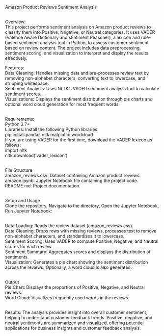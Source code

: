 Amazon Product Reviews Sentiment Analysis

<br/>Overview: 
<br/>This project performs sentiment analysis on Amazon product reviews to classify them into Positive, Negative, or Neutral categories. It uses VADER (Valence Aware Dictionary and sEntiment Reasoner), a lexicon and rule-based sentiment analysis tool in Python, to assess customer sentiment based on review content. The project includes data preprocessing, sentiment scoring, and visualization to interpret and display the results effectively.

Features: 
<br/>Data Cleaning: Handles missing data and pre-processes review text by removing non-alphabet characters, converting text to lowercase, and stripping whitespace.
<br/>Sentiment Analysis: Uses NLTK’s VADER sentiment analysis tool to calculate sentiment scores.
<br/>Visualizations: Displays the sentiment distribution through pie charts and optional word cloud generation for most frequent words.

<br/>Requirements:
<br/>Python 3.7+
<br/>Libraries: Install the following Python libraries
<br/>pip install pandas nltk matplotlib wordcloud
<br/>If you are using VADER for the first time, download the VADER lexicon as follows:
<br/>import nltk
<br/>nltk.download('vader_lexicon')

<br/>File Structure
<br/>amazon_reviews.csv: Dataset containing Amazon product reviews.
<br/>amazon.ipynb: Jupyter Notebook file containing the project code.
<br/>README.md: Project documentation.

<br/>Setup and Usage
<br/>Clone the repository, Navigate to the directory, Open the Jupyter Notebook, Run Jupyter Notebook:

<br/>Data Loading: Reads the review dataset (amazon_reviews.csv).
<br/>Data Cleaning: Drops rows with missing reviews, processes text to remove non-alphabet characters, and standardizes it to lowercase.
<br/>Sentiment Scoring: Uses VADER to compute Positive, Negative, and Neutral scores for each review.
<br/>Sentiment Summary: Aggregates scores and displays the distribution of sentiments.
<br/>Visualization: Generates a pie chart showing the sentiment distribution across the reviews. Optionally, a word cloud is also generated.

<br/>Output
<br/>Pie Chart: Displays the proportions of Positive, Negative, and Neutral reviews.
<br/>Word Cloud: Visualizes frequently used words in the reviews.

<br/>Results: The analysis provides insight into overall customer sentiment, helping to understand customer feedback trends. Positive, negative, and neutral sentiments are summarized and visualized, offering potential applications for business insights and customer feedback analysis.
